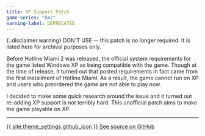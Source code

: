 ```yaml
---
title: XP Support Patch
game-series: "hm2"
warning-label: DEPRECATED
---
```


{:.disclaimer.warning}
DON'T USE -- this patch is no longer required. It is listed here for archival purposes only.

Before Hotline Miami 2 was released, the official system requirements for the game listed Windows XP as being
compatible with the game. Though at the time of release, it turned out that posted requirements in fact came from
the first installment of Hotline Miami. As a result, the game cannot run on XP and users who preordered the game are
not able to play now.

I decided to make some quick research around the issue and it turned out re-adding XP support is not terribly hard.
This unofficial patch aims to make the game playable on XP.

***

<a href="https://github.com/CookiePLMonster/HM2-XP" class="button github" target="_blank">{{ site.theme_settings.github_icon }} See source on GitHub</a>
